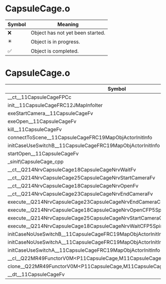# CapsuleCage.o
| Symbol | Meaning 
| ------------- | ------------- 
| :x: | Object has not yet been started. 
| :eight_pointed_black_star: | Object is in progress. 
| :white_check_mark: | Object is completed. 


# CapsuleCage.o
| Symbol | Decompiled? |
| ------------- | ------------- |
| __ct__11CapsuleCageFPCc | :white_check_mark: |
| init__11CapsuleCageFRC12JMapInfoIter | :white_check_mark: |
| exeStartCamera__11CapsuleCageFv | :white_check_mark: |
| exeOpen__11CapsuleCageFv | :white_check_mark: |
| kill__11CapsuleCageFv | :white_check_mark: |
| connectToScene__11CapsuleCageFRC19MapObjActorInitInfo | :white_check_mark: |
| initCaseUseSwitchB__11CapsuleCageFRC19MapObjActorInitInfo | :white_check_mark: |
| startOpen__11CapsuleCageFv | :white_check_mark: |
| __sinit_\CapsuleCage_cpp | :white_check_mark: |
| __ct__Q214NrvCapsuleCage18CapsuleCageNrvWaitFv | :white_check_mark: |
| __ct__Q214NrvCapsuleCage25CapsuleCageNrvStartCameraFv | :white_check_mark: |
| __ct__Q214NrvCapsuleCage18CapsuleCageNrvOpenFv | :white_check_mark: |
| __ct__Q214NrvCapsuleCage23CapsuleCageNrvEndCameraFv | :white_check_mark: |
| execute__Q214NrvCapsuleCage23CapsuleCageNrvEndCameraCFP5Spine | :white_check_mark: |
| execute__Q214NrvCapsuleCage18CapsuleCageNrvOpenCFP5Spine | :white_check_mark: |
| execute__Q214NrvCapsuleCage25CapsuleCageNrvStartCameraCFP5Spine | :white_check_mark: |
| execute__Q214NrvCapsuleCage18CapsuleCageNrvWaitCFP5Spine | :white_check_mark: |
| initCaseNoUseSwitchB__11CapsuleCageFRC19MapObjActorInitInfo | :white_check_mark: |
| initCaseNoUseSwitchA__11CapsuleCageFRC19MapObjActorInitInfo | :white_check_mark: |
| initCaseUseSwitchA__11CapsuleCageFRC19MapObjActorInitInfo | :white_check_mark: |
| __cl__Q22MR49FunctorV0M&lt;P11CapsuleCage,M11CapsuleCageFPCvPv_v&gt;CFv | :white_check_mark: |
| clone__Q22MR49FunctorV0M&lt;P11CapsuleCage,M11CapsuleCageFPCvPv_v&gt;CFP7JKRHeap | :white_check_mark: |
| __dt__11CapsuleCageFv | :white_check_mark: |
